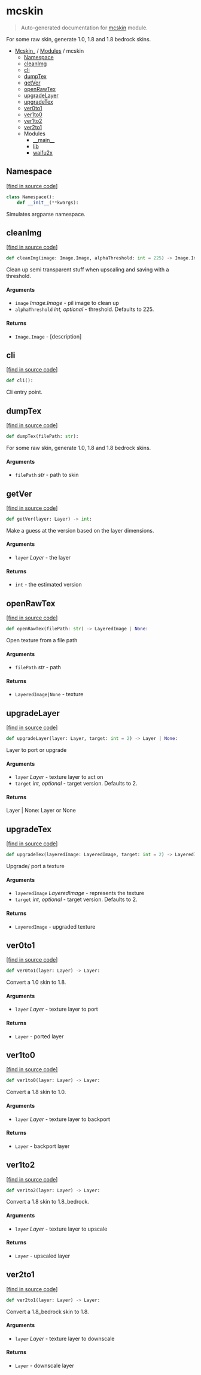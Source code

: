 # mcskin

> Auto-generated documentation for [mcskin](../../mcskin/__init__.py) module.

For some raw skin, generate 1.0, 1.8 and 1.8 bedrock skins.

- [Mcskin_](../README.md#mcskin_-index) / [Modules](../README.md#mcskin_-modules) / mcskin
    - [Namespace](#namespace)
    - [cleanImg](#cleanimg)
    - [cli](#cli)
    - [dumpTex](#dumptex)
    - [getVer](#getver)
    - [openRawTex](#openrawtex)
    - [upgradeLayer](#upgradelayer)
    - [upgradeTex](#upgradetex)
    - [ver0to1](#ver0to1)
    - [ver1to0](#ver1to0)
    - [ver1to2](#ver1to2)
    - [ver2to1](#ver2to1)
    - Modules
        - [\_\_main\_\_](module.md#__main__)
        - [lib](lib/index.md#lib)
        - [waifu2x](waifu2x.md#waifu2x)

## Namespace

[[find in source code]](../../mcskin/__init__.py#L19)

```python
class Namespace():
    def __init__(**kwargs):
```

Simulates argparse namespace.

## cleanImg

[[find in source code]](../../mcskin/__init__.py#L27)

```python
def cleanImg(image: Image.Image, alphaThreshold: int = 225) -> Image.Image:
```

Clean up semi transparent stuff when upscaling and saving with a threshold.

#### Arguments

- `image` *Image.Image* - pil image to clean up
- `alphaThreshold` *int, optional* - threshold. Defaults to 225.

#### Returns

- `Image.Image` - [description]

## cli

[[find in source code]](../../mcskin/__init__.py#L264)

```python
def cli():
```

Cli entry point.

## dumpTex

[[find in source code]](../../mcskin/__init__.py#L242)

```python
def dumpTex(filePath: str):
```

For some raw skin, generate 1.0, 1.8 and 1.8 bedrock skins.

#### Arguments

- `filePath` *str* - path to skin

## getVer

[[find in source code]](../../mcskin/__init__.py#L186)

```python
def getVer(layer: Layer) -> int:
```

Make a guess at the version based on the layer dimensions.

#### Arguments

- `layer` *Layer* - the layer

#### Returns

- `int` - the estimated version

## openRawTex

[[find in source code]](../../mcskin/__init__.py#L221)

```python
def openRawTex(filePath: str) -> LayeredImage | None:
```

Open texture from a file path

#### Arguments

- `filePath` *str* - path

#### Returns

- `LayeredImage|None` - texture

## upgradeLayer

[[find in source code]](../../mcskin/__init__.py#L153)

```python
def upgradeLayer(layer: Layer, target: int = 2) -> Layer | None:
```

Layer to port or upgrade

#### Arguments

- `layer` *Layer* - texture layer to act on
- `target` *int, optional* - target version. Defaults to 2.

#### Returns

Layer | None: Layer or None

## upgradeTex

[[find in source code]](../../mcskin/__init__.py#L202)

```python
def upgradeTex(layeredImage: LayeredImage, target: int = 2) -> LayeredImage:
```

Upgrade/ port a texture

#### Arguments

- `layeredImage` *LayeredImage* - represents the texture
- `target` *int, optional* - target version. Defaults to 2.

#### Returns

- `LayeredImage` - upgraded texture

## ver0to1

[[find in source code]](../../mcskin/__init__.py#L83)

```python
def ver0to1(layer: Layer) -> Layer:
```

Convert a 1.0 skin to 1.8.

#### Arguments

- `layer` *Layer* - texture layer to port

#### Returns

- `Layer` - ported layer

## ver1to0

[[find in source code]](../../mcskin/__init__.py#L106)

```python
def ver1to0(layer: Layer) -> Layer:
```

Convert a 1.8 skin to 1.0.

#### Arguments

- `layer` *Layer* - texture layer to backport

#### Returns

- `Layer` - backport layer

## ver1to2

[[find in source code]](../../mcskin/__init__.py#L47)

```python
def ver1to2(layer: Layer) -> Layer:
```

Convert a 1.8 skin to 1.8_bedrock.

#### Arguments

- `layer` *Layer* - texture layer to upscale

#### Returns

- `Layer` - upscaled layer

## ver2to1

[[find in source code]](../../mcskin/__init__.py#L131)

```python
def ver2to1(layer: Layer) -> Layer:
```

Convert a 1.8_bedrock skin to 1.8.

#### Arguments

- `layer` *Layer* - texture layer to downscale

#### Returns

- `Layer` - downscale layer
